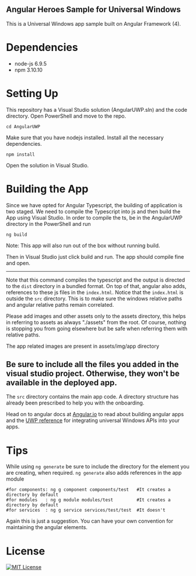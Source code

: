 Angular Heroes Sample for Universal Windows
---------------------------------------------

This is a Universal Windows app sample built on Angular Framework (4). 

# Dependencies
 + node-js 6.9.5
 + npm 3.10.10

# Setting Up
This repository has a Visual Studio solution (AngularUWP.sln) and the code directory. Open PowerShell and move to the repo.

    cd AngularUWP

Make sure that you have nodejs installed. Install all the necessary dependencies.

    npm install

Open the solution in Visual Studio.

# Building the App

Since we have opted for Angular Typescript, the building of application is two staged. We need to compile the Typescript into js and then build the App using Visual Studio. In order to compile the ts, be in the AngularUWP directory in the PowerShell and run 

    ng build

Note: This app will also run out of the box without running build.

Then in Visual Studio just click build and run. The app should compile fine and open.

--------

Note that this command compiles the typescript and the output is directed to the `dist` directory in a bundled format. On top of that, angular also adds, references to these js files in the `index.html`. Notice that the `index.html` is outside the `src` directory. This is to make sure the windows relative paths and angular relative paths remain correlated.

Please add images and other assets only to the assets directory, this helps in referring to assets as always "./assets" from the root. Of course, nothing is stopping you from going elsewhere but be safe when referring them with relative paths.

The app related images are present in assets/img/app directory


Be sure to include all the files you added in the visual studio project. Otherwise, they won't be available in the deployed app.
----

The `src` directory contains the main app code. A directory structure has already been prescribed to help you with the onboarding. 

Head on to angular docs at [Angular.io](https://angular.io) to read about building angular apps and the [UWP reference](https://docs.microsoft.com/en-us/uwp/) for integrating universal Windows APIs into your apps.


# Tips

While using `ng generate` be sure to include the directory for the element you are creating, when required. `ng generate` also adds references in the app module

    #for components: ng g component components/test   #It creates a directory by default
    #for modules   : ng g module modules/test         #It creates a directory by default
    #for services  : ng g service services/test/test  #It doesn't
    
Again this is just a suggestion. You can have your own convention for maintaining the angular elements.

# License
[![MIT License](https://img.shields.io/badge/license-MIT-blue.svg?style=flat)](/LICENSE)
